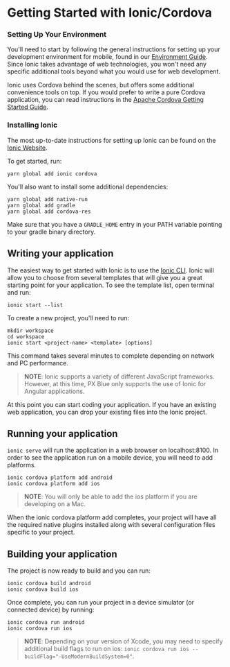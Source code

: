 # Getting Started with Ionic/Cordova

### Setting Up Your Environment
You'll need to start by following the general instructions for setting up your development environment for mobile, found in our [Environment Guide](/development/environment). Since Ionic takes advantage of web technologies, you won't need any specific additional tools beyond what you would use for web development.

Ionic uses Cordova behind the scenes, but offers some additional convenience tools on top. If you would prefer to write a pure Cordova application, you can read instructions in the [Apache Cordova Getting Started Guide](/development/frameworks-mobile/cordova).


### Installing Ionic
The most up-to-date instructions for setting up Ionic can be found on the [Ionic Website](https://ionicframework.com/docs/installation/cli).

To get started, run:
```
yarn global add ionic cordova
```

You'll also want to install some additional dependencies:
```
yarn global add native-run
yarn global add gradle
yarn global add cordova-res
```

Make sure that you have a ```GRADLE_HOME``` entry in your PATH variable pointing to your gradle binary directory.

## Writing your application
The easiest way to get started with Ionic is to use the [Ionic CLI](https://ionicframework.com/docs/cli/commands/start). Ionic will allow you to choose from several templates that will give you a great starting point for your application. To see the template list, open terminal and run:
```
ionic start --list
```

To create a new project, you'll need to run:
```
mkdir workspace
cd workspace
ionic start <project-name> <template> [options]
```

This command takes several minutes to complete depending on network and PC performance.

> **NOTE**: Ionic supports a variety of different JavaScript frameworks. However, at this time, PX Blue only supports the use of Ionic for Angular applications.

At this point you can start coding your application. If you have an existing web application, you can drop your existing files into the Ionic project.

## Running your application
```ionic serve``` will run the application in a web browser on localhost:8100. In order to see the application run on a mobile device, you will need to add platforms.

```
ionic cordova platform add android
ionic cordova platform add ios
```
> **NOTE**: You will only be able to add the ios platform if you are developing on a Mac.

When the ionic cordova platform add completes, your project will have all the required native plugins installed along with several configuration files specific to your project.

## Building your application
The project is now ready to build and you can run:
```
ionic cordova build android
ionic cordova build ios
```

Once complete, you can run your project in a device simulator (or connected device) by running:
```
ionic cordova run android
ionic cordova run ios
```
> **NOTE**: Depending on your version of Xcode, you may need to specify additional build flags to run on ios: ```ionic cordova run ios --buildFlag="-UseModernBuildSystem=0"```.